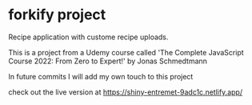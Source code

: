 # forkify project

Recipe application with custome recipe uploads.

This is a project from a Udemy course called 'The Complete JavaScript Course 2022:
From Zero to Expert!' by Jonas Schmedtmann

In future commits I will add my own touch to this project

check out the live version at https://shiny-entremet-9adc1c.netlify.app/

